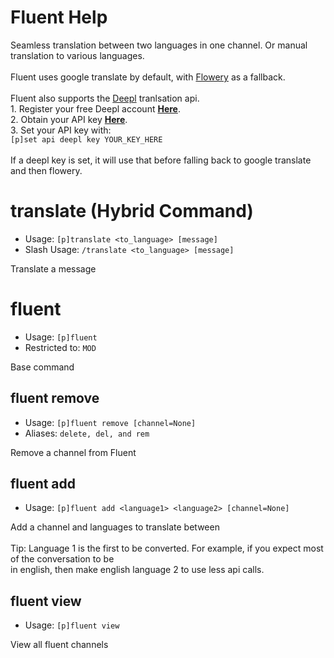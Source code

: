 # Fluent Help

Seamless translation between two languages in one channel. Or manual translation to various languages.<br/><br/>Fluent uses google translate by default, with [Flowery](https://flowery.pw/) as a fallback.<br/><br/>Fluent also supports the [Deepl](https://www.deepl.com/pro#developer) tranlsation api.<br/>1. Register your free Deepl account **[Here](https://www.deepl.com/pro#developer)**.<br/>2. Obtain your API key **[Here](https://www.deepl.com/account/summary)**.<br/>3. Set your API key with:<br/>`[p]set api deepl key YOUR_KEY_HERE`<br/><br/>If a deepl key is set, it will use that before falling back to google translate and then flowery.

# translate (Hybrid Command)
 - Usage: `[p]translate <to_language> [message] `
 - Slash Usage: `/translate <to_language> [message] `

Translate a message

# fluent
 - Usage: `[p]fluent `
 - Restricted to: `MOD`

Base command

## fluent remove
 - Usage: `[p]fluent remove [channel=None] `
 - Aliases: `delete, del, and rem`

Remove a channel from Fluent

## fluent add
 - Usage: `[p]fluent add <language1> <language2> [channel=None] `

Add a channel and languages to translate between<br/><br/>Tip: Language 1 is the first to be converted. For example, if you expect most of the conversation to be<br/>in english, then make english language 2 to use less api calls.

## fluent view
 - Usage: `[p]fluent view `

View all fluent channels

